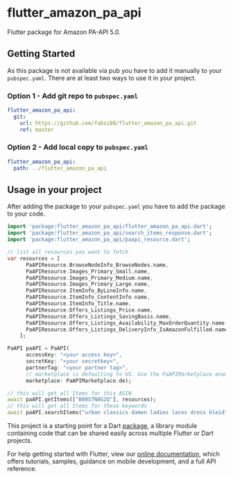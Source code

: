 # flutter_amazon_pa_api

Flutter package for Amazon PA-API 5.0.

## Getting Started

As this package is not available via pub you have to add it manually to your `pubspec.yaml`. 
There are at least two ways to use it in your project.

### Option 1 - Add git repo to `pubspec.yaml`
```yaml
flutter_amazon_pa_api:
  git:
    url: https://github.com/fabsi88/flutter_amazon_pa_api.git
    ref: master
```

### Option 2 - Add local copy to `pubspec.yaml`
```yaml
flutter_amazon_pa_api:
  path: ../flutter_amazon_pa_api
```   

## Usage in your project
After adding the package to your `pubspec.yaml` you have to add the package to your code.
```dart
import 'package:flutter_amazon_pa_api/flutter_amazon_pa_api.dart';
import 'package:flutter_amazon_pa_api/search_items_response.dart';
import 'package:flutter_amazon_pa_api/paapi_resource.dart';

// list all resources you want to fetch
var resources = [
      PaAPIResource.BrowseNodeInfo_BrowseNodes.name,
      PaAPIResource.Images_Primary_Small.name,
      PaAPIResource.Images_Primary_Medium.name,
      PaAPIResource.Images_Primary_Large.name,
      PaAPIResource.ItemInfo_ByLineInfo.name,
      PaAPIResource.ItemInfo_ContentInfo.name,
      PaAPIResource.ItemInfo_Title.name,
      PaAPIResource.Offers_Listings_Price.name,
      PaAPIResource.Offers_Listings_SavingBasis.name,
      PaAPIResource.Offers_Listings_Availability_MaxOrderQuantity.name,
      PaAPIResource.Offers_Listings_DeliveryInfo_IsAmazonFulfilled.name,
    ];

PaAPI paAPI = PaAPI(
      accessKey: "<your access key>",
      secretKey: "<your secretkey>",
      partnerTag: "<your partner tag>",
      // marketplace is defaulting to US. Use the PaAPIMarketplace enum to select your marketplace
      marketplace: PaAPIMarketplace.de);

// this will get all Items for this ASIN
await paAPI.getItems(["B00S7N8G2Q"], resources);
// this will get all Items for these keywords
await paAPI.searchItems("urban classics damen ladies laces dress kleid", resources)
```

This project is a starting point for a Dart
[package](https://flutter.dev/developing-packages/),
a library module containing code that can be shared easily across
multiple Flutter or Dart projects.

For help getting started with Flutter, view our 
[online documentation](https://flutter.dev/docs), which offers tutorials, 
samples, guidance on mobile development, and a full API reference.
